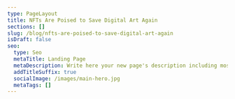 ```yaml
---
type: PageLayout
title: NFTs Are Poised to Save Digital Art Again
sections: []
slug: /blog/nfts-are-poised-to-save-digital-art-again
isDraft: false
seo:
  type: Seo
  metaTitle: Landing Page
  metaDescription: Write here your new page's description including most relevant keywords.
  addTitleSuffix: true
  socialImage: /images/main-hero.jpg
  metaTags: []
---
```

